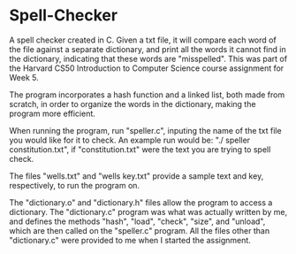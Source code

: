 # Spell-Checker
A spell checker created in C. Given a txt file, it will compare each word of the file against a separate dictionary, and print all the words it cannot find in the dictionary, indicating that these words are "misspelled". This was part of the Harvard CS50 Introduction to Computer Science course assignment for Week 5. 

The program incorporates a hash function and a linked list, both made from scratch, in order to organize the words in the dictionary, making the program more efficient. 

When running the program, run "speller.c", inputing the name of the txt file you would like for it to check. An example run would be: "./ speller constitution.txt", if "constitution.txt" were the text you are trying to spell check.

The files "wells.txt" and "wells key.txt" provide a sample text and key, respectively, to run the program on.

The "dictionary.o" and "dictionary.h" files allow the program to access a dictionary. The "dictionary.c" program was what was actually written by me, and defines the methods "hash", "load", "check", "size", and "unload", which are then called on the "speller.c" program. All the files other than "dictionary.c" were provided to me when I started the assignment.
